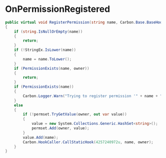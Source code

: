 <Badge type="danger" text="Carbon Compatible"/><Badge type="warning" text="Oxide Compatible"/>
# OnPermissionRegistered
```csharp
public virtual void RegisterPermission(string name, Carbon.Base.BaseHookable owner)
{
	if (string.IsNullOrEmpty(name))
	{
		return;
	}
	if (!StringEx.IsLower(name))
	{
		name = name.ToLower();
	}
	if (PermissionExists(name, owner))
	{
		return;
	}
	if (PermissionExists(name))
	{
		Carbon.Logger.Warn("Trying to register permission '" + name + "' but already used by another plugin. (Requestee plugin '" + owner.Name + "')");
	}
	else
	{
		if (!permset.TryGetValue(owner, out var value))
		{
			value = new System.Collections.Generic.HashSet<string>();
			permset.Add(owner, value);
		}
		value.Add(name);
		Carbon.HookCaller.CallStaticHook(4257240972u, name, owner);
	}
}

```
